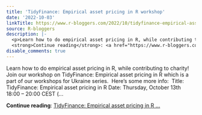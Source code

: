 ```yaml
---
title: 'TidyFinance: Empirical asset pricing in R workshop'
date: '2022-10-03'
linkTitle: https://www.r-bloggers.com/2022/10/tidyfinance-empirical-asset-pricing-in-r-workshop/
source: R-bloggers
description: |-
  <p>Learn how to do empirical asset pricing in R, while contributing to charity! Join our workshop on TidyFinance: Empirical asset pricing in R which is a part of our workshops for Ukraine series.  Here’s some more info:  Title: TidyFinance: Empirical asset pricing in R Date: Thursday, October 13th 18:00 – 20:00 CEST (...</p>
  <strong>Continue reading</strong>: <a href="https://www.r-bloggers.com/2022/10/tidyfinance-empirical-asset-pricing-in-r-workshop/">TidyFinance: Empirical asset pricing in R ...
disable_comments: true
---
```

<p>Learn how to do empirical asset pricing in R, while contributing to charity! Join our workshop on TidyFinance: Empirical asset pricing in R which is a part of our workshops for Ukraine series.  Here’s some more info:  Title: TidyFinance: Empirical asset pricing in R Date: Thursday, October 13th 18:00 – 20:00 CEST (...</p>
<strong>Continue reading</strong>: <a href="https://www.r-bloggers.com/2022/10/tidyfinance-empirical-asset-pricing-in-r-workshop/">TidyFinance: Empirical asset pricing in R ...